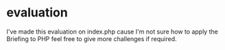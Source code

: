 # evaluation
I've made this evaluation on index.php cause I'm not sure how to apply the Briefing to PHP feel free to give more challenges if required.
